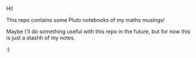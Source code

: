 Hi!

This repo contains some Pluto notebooks of my maths musings!

Maybe I'll do something useful with this repo in the future, but for now this is just a stashh of my notes.

:)

